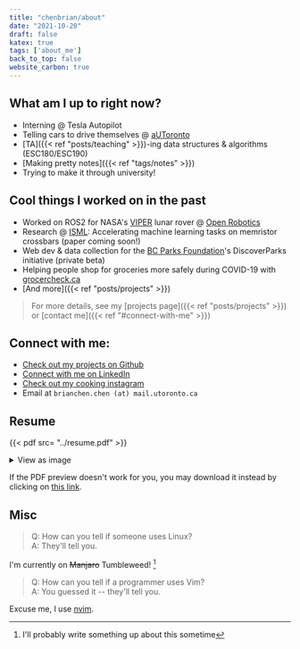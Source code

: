 ```yaml
---
title: "chenbrian/about"
date: "2021-10-20"
draft: false
katex: true
tags: ['about_me']
back_to_top: false
website_carbon: true
---
```



## What am I up to right now?

- Interning @ Tesla Autopilot
- Telling cars to drive themselves @ [aUToronto](https://www.autodrive.utoronto.ca/)
- [TA]({{< ref "posts/teaching" >}})-ing data structures & algorithms (ESC180/ESC190)
- [Making pretty notes]({{< ref "tags/notes" >}})
- Trying to make it through university!


## Cool things I worked on in the past
- Worked on ROS2 for NASA's [VIPER](https://www.nasa.gov/viper) lunar rover @ [Open Robotics](https://openrobotics.org/)
- Research @ [ISML](https://www.eecg.utoronto.ca/~roman/): Accelerating machine learning tasks on memristor crossbars (paper coming soon!)
- Web dev & data collection for the [BC Parks Foundation](https://bcparksfoundation.ca/)'s DiscoverParks initiative (private beta)
- Helping people shop for groceries more safely during COVID-19 with [grocercheck.ca](https://grocercheck.ca/)
- [And more]({{< ref "posts/projects" >}})

> For more details, see my [projects page]({{< ref "posts/projects" >}}) or [contact me]({{< ref "#connect-with-me" >}})

##  Connect with me:

- [Check out my projects on Github](https://github.com/ihasdapie)
- [Connect with me on LinkedIn](https://linkedin.com/in/brianchen28914)
- [Check out my cooking instagram](https://instagram.com/brianschicken)
- Email at `brianchen.chen (at) mail.utoronto.ca`


## Resume
{{< pdf src= "../resume.pdf" >}}

<details>
  <summary>View as image</summary>
  <img src="{{<baseurl>}}/resume.png" alt="Resume" style="width:100%">
</details>

If the PDF preview doesn't work for you, you may download it instead by clicking on [this link]({{<baseurl>}}/resume.pdf).


## Misc

> Q: How can you tell if someone uses Linux?  
> A: They'll tell you.

I'm currently on ~~Manjaro~~ Tumbleweed! [^1]

[^1]: I'll probably write something up about this sometime

> Q: How can you tell if a programmer uses Vim?  
> A: You guessed it -- they'll tell you.

Excuse me, I use [nvim](https://github.com/ihasdapie/dotfiles).



